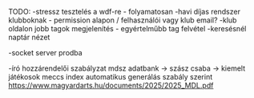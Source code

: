 TODO:
-stressz tesztelés a wdf-re - folyamatosan 
-havi díjas rendszer klubboknak - permission alapon / felhasználói vagy klub email?
-klub oldalon jobb tagok megjelenítés - egyértelműbb tag felvétel
-keresésnél naptár nézet

-socket server prodba

-író hozzárendelői szabályzat mdsz adatbank -> szász csaba -> kiemelt játékosok meccs index automatikus generálás szabály szerint
https://www.magyardarts.hu/documents/2025/2025_MDL.pdf